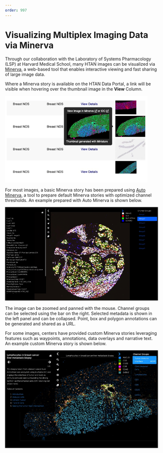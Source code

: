 ```yaml
---
order: 997
---
```


# Visualizing Multiplex Imaging Data via Minerva

Through our collaboration with the Laboratory of Systems Pharmacology (LSP) at Harvard Medical School, many HTAN images can be visualized via [Minerva](https://github.com/labsyspharm/minerva-story/wiki), a web-based tool that enables interactive viewing and fast sharing of large image data.

Where a Minerva story is available on the HTAN Data Portal, a link will be visible when hovering over the thumbnail image in the **View** Column.

![HTAN Portal:  Links to Minerva](../img/minerva1.png)

For most images, a basic Minerva story has been prepared using [Auto Minerva](https://github.com/jmuhlich/auto-minerva), a tool to prepare default Minerva stories with optimized channel thresholds. An example prepared with Auto Minerva is shown below.

![HTAN Portal:  Auto Minerva Example](../img/minerva2.png)

The image can be zoomed and panned with the mouse. Channel groups can be selected using the bar on the right. Selected metadata is shown in the left panel and can be collapsed. Point, box and polygon annotations can be generated and shared as a URL.

For some images, centers have provided custom Minerva stories leveraging features such as waypoints, annotations, data overlays and narrative text. An example custom Minerva story is shown below.

![HTAN Portal:  Curated Minerva Example](../img/minerva3.png)
